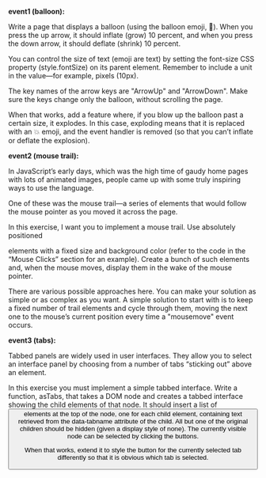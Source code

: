 **event1 (balloon):**

Write a page that displays a balloon (using the balloon emoji, 🎈). When you press the up arrow, it should inflate (grow) 10 percent, and when you press the down arrow, it should deflate (shrink) 10 percent.

You can control the size of text (emoji are text) by setting the font-size CSS property (style.fontSize) on its parent element. Remember to include a unit in the value—for example, pixels (10px).

The key names of the arrow keys are "ArrowUp" and "ArrowDown". Make sure the keys change only the balloon, without scrolling the page.

When that works, add a feature where, if you blow up the balloon past a certain size, it explodes. In this case, exploding means that it is replaced with an 💥 emoji, and the event handler is removed (so that you can’t inflate or deflate the explosion).


**event2 (mouse trail):**

In JavaScript’s early days, which was the high time of gaudy home pages with lots of animated images, people came up with some truly inspiring ways to use the language.

One of these was the mouse trail—a series of elements that would follow the mouse pointer as you moved it across the page.

In this exercise, I want you to implement a mouse trail. Use absolutely positioned <div> elements with a fixed size and background color (refer to the code in the “Mouse Clicks” section for an example). Create a bunch of such elements and, when the mouse moves, display them in the wake of the mouse pointer.

There are various possible approaches here. You can make your solution as simple or as complex as you want. A simple solution to start with is to keep a fixed number of trail elements and cycle through them, moving the next one to the mouse’s current position every time a "mousemove" event occurs.

**event3 (tabs):**

Tabbed panels are widely used in user interfaces. They allow you to select an interface panel by choosing from a number of tabs “sticking out” above an element.

In this exercise you must implement a simple tabbed interface. Write a function, asTabs, that takes a DOM node and creates a tabbed interface showing the child elements of that node. It should insert a list of <button> elements at the top of the node, one for each child element, containing text retrieved from the data-tabname attribute of the child. All but one of the original children should be hidden (given a display style of none). The currently visible node can be selected by clicking the buttons.

When that works, extend it to style the button for the currently selected tab differently so that it is obvious which tab is selected.